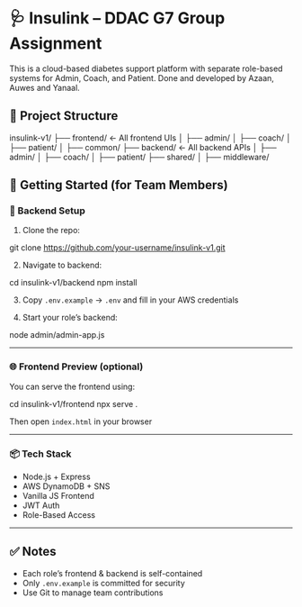 # 🩺 Insulink – DDAC G7 Group Assignment

This is a cloud-based diabetes support platform with separate role-based systems for Admin, Coach, and Patient.
Done and developed by Azaan, Auwes and Yanaal.

## 📁 Project Structure

insulink-v1/
├── frontend/ ← All frontend UIs
│ ├── admin/
│ ├── coach/
│ ├── patient/
│ ├── common/
├── backend/ ← All backend APIs
│ ├── admin/
│ ├── coach/
│ ├── patient/
├── shared/
│ ├── middleware/


## 🚀 Getting Started (for Team Members)

### 🧱 Backend Setup

1. Clone the repo:

git clone https://github.com/your-username/insulink-v1.git


2. Navigate to backend:

cd insulink-v1/backend
npm install


3. Copy `.env.example` → `.env` and fill in your AWS credentials

4. Start your role’s backend:

node admin/admin-app.js


---

### 🌐 Frontend Preview (optional)

You can serve the frontend using:

cd insulink-v1/frontend
npx serve .


Then open `index.html` in your browser

---

### 📦 Tech Stack

- Node.js + Express
- AWS DynamoDB + SNS
- Vanilla JS Frontend
- JWT Auth
- Role-Based Access

---

## ✅ Notes

- Each role’s frontend & backend is self-contained
- Only `.env.example` is committed for security
- Use Git to manage team contributions